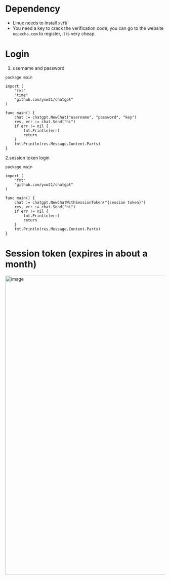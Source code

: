 # Dependency
- Linux needs to install `xvfb`
- You need a key to crack the verification code, you can go to the website `nopecha.com` to register, it is very cheap.

# Login
1. username and password
```golang
package main

import (
	"fmt"
	"time"
	"github.com/yxw21/chatgpt"
)

func main() {
	chat := chatgpt.NewChat("username", "password", "key")
	res, err := chat.Send("hi")
	if err != nil {
		fmt.Println(err)
		return
	}
	fmt.Println(res.Message.Content.Parts)
}
```
2.session token login
```golang
package main

import (
	"fmt"
	"github.com/yxw21/chatgpt"
)

func main() {
	chat := chatgpt.NewChatWithSessionToken("{session token}")
	res, err := chat.Send("hi")
	if err != nil {
		fmt.Println(err)
		return
	}
	fmt.Println(res.Message.Content.Parts)
}
```
# Session token (expires in about a month)
<img width="945" alt="image" src="https://user-images.githubusercontent.com/16237562/206679314-7d412b03-98fc-422d-92bb-2d4a19f375b8.png">
